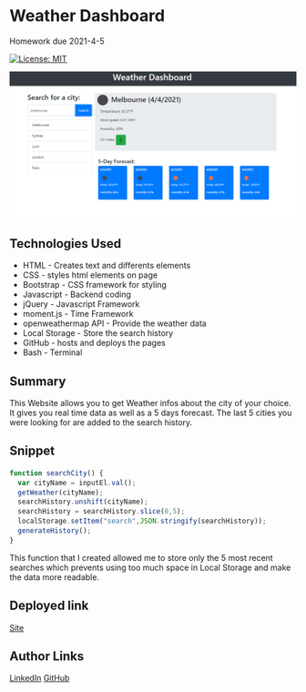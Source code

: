 # Weather Dashboard
Homework due 2021-4-5

[![License: MIT](https://img.shields.io/badge/License-MIT-yellow.svg)](https://opensource.org/licenses/MIT)

![Site](./assets/screenshot.png)

## Technologies Used
- HTML - Creates text and differents elements 
- CSS - styles html elements on page
- Bootstrap - CSS framework for styling
- Javascript - Backend coding
- jQuery - Javascript Framework
- moment.js - Time Framework
- openweathermap API - Provide the weather data
- Local Storage - Store the search history
- GitHub - hosts and deploys the pages
- Bash - Terminal

## Summary 
This Website allows you to get Weather infos about the city of your choice.
It gives you real time data as well as a 5 days forecast.
The last 5 cities you were looking for are added to the search history.

## Snippet 
```js
function searchCity() {
  var cityName = inputEl.val();
  getWeather(cityName);
  searchHistory.unshift(cityName);
  searchHistory = searchHistory.slice(0,5);
  localStorage.setItem("search",JSON.stringify(searchHistory));
  generateHistory();
}
```
This function that I created allowed me to store only the 5 most recent searches which prevents using too much space in Local Storage and make the data more readable.

## Deployed link
[Site](https://dylancouzon.github.io/Weather-Dashboard/)

## Author Links
[LinkedIn](https://www.linkedin.com/in/dcouzon/)
[GitHub](https://github.com/Dylancouzon)

